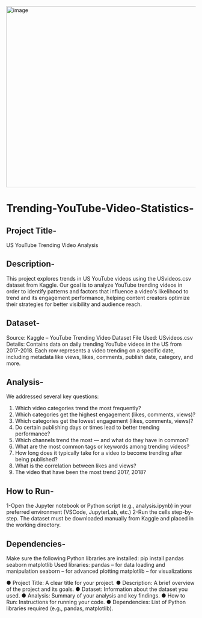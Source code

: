 <img width="773" height="481" alt="image" src="https://github.com/user-attachments/assets/486c25bf-9f45-477c-bc52-329b80340c05" />

# Trending-YouTube-Video-Statistics-

## Project Title-
US YouTube Trending Video Analysis
## Description-
This project explores trends in US YouTube videos using the USvideos.csv dataset from Kaggle.
Our goal is to analyze YouTube trending videos in order to identify patterns and factors that influence a video's likelihood to trend and its engagement performance, helping content creators optimize their strategies for better visibility and audience reach.
## Dataset-
Source: Kaggle – YouTube Trending Video Dataset
File Used: USvideos.csv
Details: Contains data on daily trending YouTube videos in the US from 2017-2018. Each row represents a video trending on a specific date, including metadata like views, likes, comments, publish date, category, and more.
## Analysis-
We addressed several key questions:
1.	Which video categories trend the most frequently?
2.	Which categories get the highest engagement (likes, comments, views)?
3.	Which categories get the lowest engagement (likes, comments, views)?
4.	Do certain publishing days or times lead to better trending performance?
5.	Which channels trend the most — and what do they have in common?
6.	What are the most common tags or keywords among trending videos?
7.	How long does it typically take for a video to become trending after being published?
8.	What is the correlation between likes and views?
9.	The video that have been the most trend 2017, 2018?
## How to Run-
1-Open the Jupyter notebook or Python script (e.g., analysis.ipynb)
in your preferred environment (VSCode, JupyterLab, etc.)
2-Run the cells step-by-step. The dataset must be downloaded manually
from Kaggle and placed in the working directory.
## Dependencies-
Make sure the following Python libraries are installed:
pip install pandas seaborn matplotlib
Used libraries:
pandas – for data loading and manipulation
seaborn – for advanced plotting
matplotlib – for visualizations


● Project Title: A clear title for your project.
● Description: A brief overview of the project and its goals.
● Dataset: Information about the dataset you used.
● Analysis: Summary of your analysis and key findings.
● How to Run: Instructions for running your code.
● Dependencies: List of Python libraries required (e.g., pandas, matplotlib).
